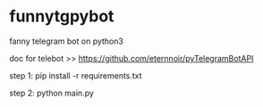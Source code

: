 # funnytgpybot
fanny telegram bot on python3

doc for telebot >> https://github.com/eternnoir/pyTelegramBotAPI



step 1:
  pip install -r requirements.txt

step 2:
  python main.py
